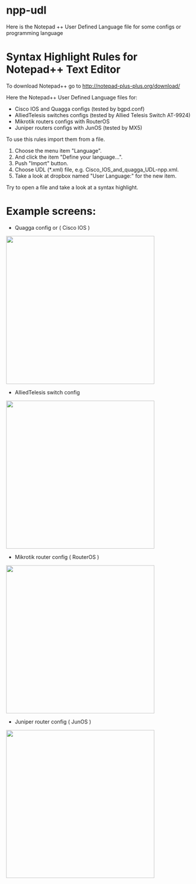 # npp-udl
Here is the Notepad ++ User Defined Language file for some configs or programming language

Syntax Highlight Rules for Notepad++ Text Editor
================================================

To download Notepad++ go to http://notepad-plus-plus.org/download/

Here the Notepad++ User Defined Language files for:
- Cisco IOS and Quagga configs (tested by bgpd.conf)
- AlliedTelesis switches configs (tested by Allied Telesis Switch AT-9924)
- Mikrotik routers configs with RouterOS
- Juniper routers configs with JunOS (tested by MX5)

To use this rules import them from a file.

1. Choose the menu item "Language".
2. And click the item "Define your language...".
3. Push "Import" button.
4. Choose UDL (*.xml) file, e.g. Cisco_IOS_and_quagga_UDL-npp.xml.
5. Take a look at dropbox named "User Language:" for the new item.
 
Try to open a file and take a look at a syntax highlight.

Example screens:
================================================

- Quagga config or ( Cisco IOS )

<img src="https://raw.githubusercontent.com/click0/npp-udl/master/Example screen/Cisco_IOS_and_quagga_UDL-npp.jpg" width=400></img>

- AlliedTelesis switch config

<img src="https://raw.githubusercontent.com/click0/npp-udl/master/Example screen/AlliedTelesis_UDL-npp.jpg" width=400></img>

- Mikrotik router config ( RouterOS )

<img src="https://raw.githubusercontent.com/click0/npp-udl/master/Example screen/RouterOS_UDL-npp.jpg" width=400></img>

- Juniper router config ( JunOS )

<img src="https://raw.githubusercontent.com/click0/npp-udl/master/Example screen/JunOS_UDL-npp.jpg" width=400></img>
